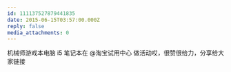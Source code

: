 ```yaml
---
id: 111137527879441835
date: 2015-06-15T03:57:00.000Z
reply: false
media_attachments: 0
---
```


机械师游戏本电脑 i5 笔记本在 @淘宝试用中心 做活动哎，很赞很给力，分享给大家链接 ​​​​

